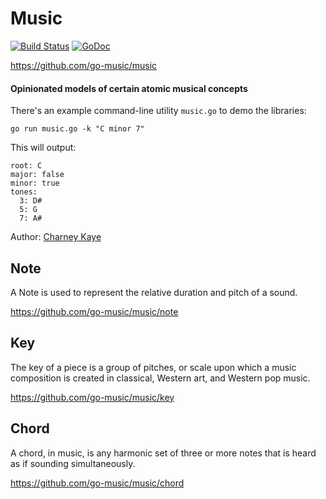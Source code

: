 # Music 

[![Build Status](https://travis-ci.org/go-music/music.svg?branch=master)](https://travis-ci.org/go-music/music) [![GoDoc](https://godoc.org/github.com/go-music/music?status.svg)](https://godoc.org/github.com/go-music/music)

https://github.com/go-music/music

#### Opinionated models of certain atomic musical concepts

There's an example command-line utility `music.go` to demo the libraries:

    go run music.go -k "C minor 7"
    
This will output:
    
    root: C
    major: false
    minor: true
    tones:
      3: D#
      5: G
      7: A#

Author: [Charney Kaye](http://w.charney.io)

## Note

A Note is used to represent the relative duration and pitch of a sound.

https://github.com/go-music/music/note

## Key

The key of a piece is a group of pitches, or scale upon which a music composition is created in classical, Western art, and Western pop music.

https://github.com/go-music/music/key

## Chord

A chord, in music, is any harmonic set of three or more notes that is heard as if sounding simultaneously.

https://github.com/go-music/music/chord
